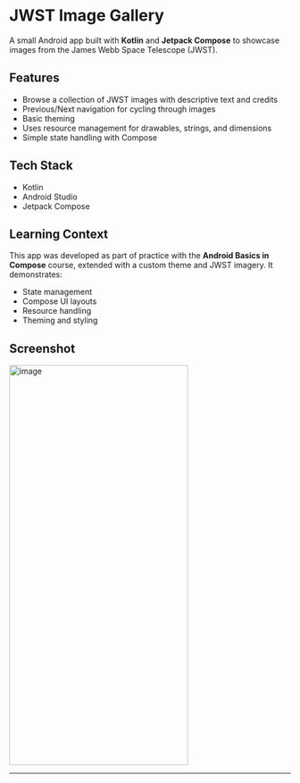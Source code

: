 # JWST Image Gallery

A small Android app built with **Kotlin** and **Jetpack Compose** to showcase images from the James Webb Space Telescope (JWST).

## Features
- Browse a collection of JWST images with descriptive text and credits  
- Previous/Next navigation for cycling through images  
- Basic theming
- Uses resource management for drawables, strings, and dimensions  
- Simple state handling with Compose  

## Tech Stack
- Kotlin  
- Android Studio  
- Jetpack Compose  

## Learning Context
This app was developed as part of practice with the **Android Basics in Compose** course, extended with a custom theme and JWST imagery. It demonstrates:  
- State management
- Compose UI layouts
- Resource handling
- Theming and styling

## Screenshot
<img width="320" height="716" alt="image" src="https://github.com/user-attachments/assets/452d1507-1430-4e49-97ae-254d7b728161" />


---
